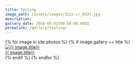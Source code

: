```yaml
---
title: Testing
image_path: /assets/images/3522-cr_0337.jpg
description:
gallery_date: 2016-05-01T00:00:00.000Z
permalink: /gallery/testing/
---
```



<div class="gallery">
  {% for image in site.photos %}
    {% if image.gallery == title %}
     <div class="gallery-box{% cycle '', ' last' %}">
        <a href="{{ image.image_path }}.jpg" class="galleryphoto" data-lightbox="poets" data-title="{{ image.title}}"><img src="{{ image.image_path }}_th.jpg" alt="{{ image.title}}" /></a>
        <figcaption><a href="{{ image.image_path }}.jpg" data-lightbox="poets" data-title="{{ image.title}}">{{ image.title}}</a></figcaption>
    </div>
    {% endif %}
  {% endfor %}
</div>